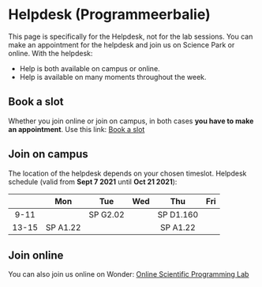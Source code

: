 # Helpdesk (Programmeerbalie)
This page is specifically for the Helpdesk, not for the lab sessions. You can make an appointment for the helpdesk and join us on Science Park or online. With the helpdesk:

* Help is both available on campus or online.
* Help is available on many moments throughout the week.

## Book a slot
Whether you join online or join on campus, in both cases **you have to make an appointment**. Use this link: [Book a slot](https://balie.mprog.nl/planner/4-scientific-programming)

## Join on campus
The location of the helpdesk depends on your chosen timeslot. Helpdesk schedule (valid from **Sept 7 2021** until **Oct 21 2021**):

|       | Mon      | Tue       | Wed       | Thu       | Fri       |
|:-----:|:--------:|:---------:|:---------:|:---------:|:---------:|
| 9-11  |          | SP G2.02  |           | SP D1.160 |           |
| 13-15 | SP A1.22 |           |           | SP A1.22  |           |

<!-- Helpdesk schedule (valid from **Nov 1 2021** until **Dec 16 2021**):
|       | Mon      | Tue       | Wed       | Thu       | Fri       |
|:-----:|:--------:|:---------:|:---------:|:---------:|:---------:|
| 9-11  |          | SP B0.201 |           | SP G2.02  |           |
| 13-15 | SP A1.22 |           |           | SP A1.22  |           | -->

## Join online
You can also join us online on Wonder: [Online Scientific Programming Lab](https://www.wonder.me/r?id=e57e2eb3-a410-4833-98f5-01b2d982d488)
